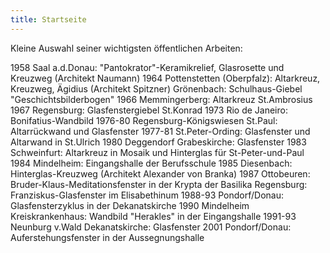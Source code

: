 ```yaml
---
title: Startseite
---
```


Kleine Auswahl seiner wichtigsten öffentlichen Arbeiten:
 
1958 Saal a.d.Donau: "Pantokrator"-Keramikrelief, Glasrosette und Kreuzweg (Architekt Naumann)
1964 Pottenstetten (Oberpfalz): Altarkreuz, Kreuzweg, Ägidius (Architekt Spitzner)
Grönenbach: Schulhaus-Giebel "Geschichtsbilderbogen"
1966 Memmingerberg: Altarkreuz St.Ambrosius
1967 Regensburg: Glasfenstergiebel St.Konrad
1973 Rio de Janeiro: Bonifatius-Wandbild
1976-80 Regensburg-Königswiesen St.Paul: Altarrückwand und Glasfenster
1977-81 St.Peter-Ording: Glasfenster und Altarwand in St.Ulrich
1980 Deggendorf Grabeskirche: Glasfenster
1983 Schweinfurt: Altarkreuz in Mosaik und Hinterglas für St-Peter-und-Paul
1984 Mindelheim: Eingangshalle der Berufsschule
1985 Diesenbach: Hinterglas-Kreuzweg (Architekt Alexander von Branka)
1987 Ottobeuren: Bruder-Klaus-Meditationsfenster in der Krypta der Basilika
Regensburg: Franziskus-Glasfenster im Elisabethinum
1988-93 Pondorf/Donau: Glasfensterzyklus in der Dekanatskirche
1990 Mindelheim Kreiskrankenhaus: Wandbild "Herakles" in der Eingangshalle
1991-93 Neunburg v.Wald Dekanatskirche: Glasfenster
2001 Pondorf/Donau: Auferstehungsfenster in der Aussegnungshalle